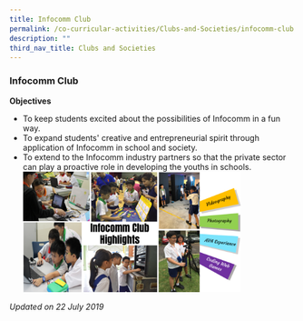 ```yaml
---
title: Infocomm Club
permalink: /co-curricular-activities/Clubs-and-Societies/infocomm-club
description: ""
third_nav_title: Clubs and Societies
---
```

### Infocomm Club

**Objectives**

*   To keep students excited about the possibilities of Infocomm in a fun way.
*   To expand students' creative and entrepreneurial spirit through application of Infocomm in school and society.
*   To extend to the Infocomm industry partners so that the private sector can play a proactive role in developing the youths in schools.
<img src="/images/cs4.png" 
     style="width:80%">
		 
*Updated on 22 July 2019*